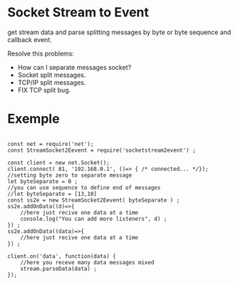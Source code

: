 # Socket Stream to Event

get stream data and parse splitting messages by byte or byte sequence and callback event.

Resolve this problems: 
* How can I separate messages socket?
* Socket split messages.
* TCP/IP split messages.
* FIX TCP split bug.


# Exemple

```

const net = require('net');
const StreamSocket2Eevent = require('socketstream2event') ;

const client = new net.Socket();
client.connect( 81, '192.168.0.1', ()=> { /* connected... */});
//setting byte zero to separate message
let byteSeparate = 0 ;
//you can use sequence to define end of messages
//let byteSeparate = [13,10]
const ss2e = new StreamSocket2Eevent( byteSeparate ) ;
ss2e.addOnData((d)=>{
    //here just recive one data at a time
    console.log("You can add more listeners", d) ;
}) ;
ss2e.addOnData((data)=>{
    //here just recive one data at a time
}) ;

client.on('data', function(data) {
    //here you receve many data messages mixed
    stream.parseData(data) ;
});



```
